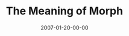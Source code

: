 ---
layout: message
category: message
series: "Morph"
title: "The Meaning of Morph"
date: 2007-01-20-00-00
message_id: 35
sc-permalink-url: "http://soundcloud.com/crdschurch/the-meaning-of-morph"
audio: "http://s3.amazonaws.com/crossroads-media/messages/audio/Morph_03_The_Meaning_of_Morph_01-21-07_Tome.mp3"
audio-duration: "34:57"
tag: 
 - change
 - humility
 - productivity
 - patience
 - tome
 - seasons
explicit: false
---